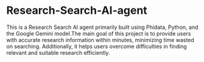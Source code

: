 # Research-Search-AI-agent
This is a Research Search AI agent primarily built using Phidata, Python, and the Google Gemini model.The main goal of this project is to provide users with accurate research information within minutes, minimizing time wasted on searching. Additionally, it helps users overcome difficulties in finding relevant and suitable research efficiently.
